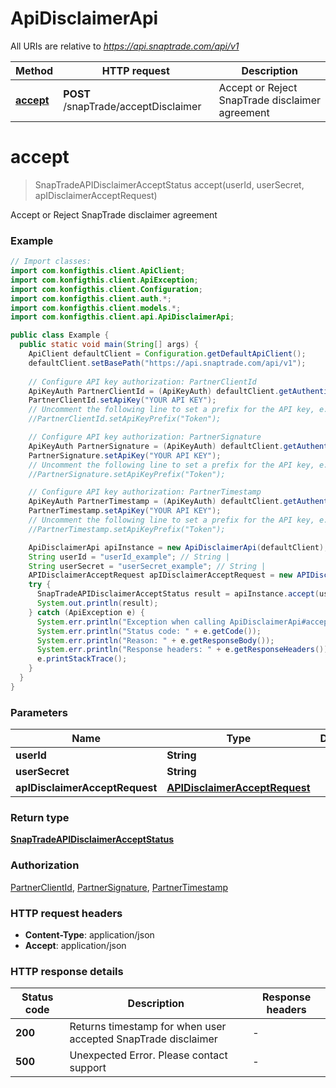 # ApiDisclaimerApi

All URIs are relative to *https://api.snaptrade.com/api/v1*

| Method | HTTP request | Description |
|------------- | ------------- | -------------|
| [**accept**](ApiDisclaimerApi.md#accept) | **POST** /snapTrade/acceptDisclaimer | Accept or Reject SnapTrade disclaimer agreement |


<a name="accept"></a>
# **accept**
> SnapTradeAPIDisclaimerAcceptStatus accept(userId, userSecret, apIDisclaimerAcceptRequest)

Accept or Reject SnapTrade disclaimer agreement

### Example
```java
// Import classes:
import com.konfigthis.client.ApiClient;
import com.konfigthis.client.ApiException;
import com.konfigthis.client.Configuration;
import com.konfigthis.client.auth.*;
import com.konfigthis.client.models.*;
import com.konfigthis.client.api.ApiDisclaimerApi;

public class Example {
  public static void main(String[] args) {
    ApiClient defaultClient = Configuration.getDefaultApiClient();
    defaultClient.setBasePath("https://api.snaptrade.com/api/v1");
    
    // Configure API key authorization: PartnerClientId
    ApiKeyAuth PartnerClientId = (ApiKeyAuth) defaultClient.getAuthentication("PartnerClientId");
    PartnerClientId.setApiKey("YOUR API KEY");
    // Uncomment the following line to set a prefix for the API key, e.g. "Token" (defaults to null)
    //PartnerClientId.setApiKeyPrefix("Token");

    // Configure API key authorization: PartnerSignature
    ApiKeyAuth PartnerSignature = (ApiKeyAuth) defaultClient.getAuthentication("PartnerSignature");
    PartnerSignature.setApiKey("YOUR API KEY");
    // Uncomment the following line to set a prefix for the API key, e.g. "Token" (defaults to null)
    //PartnerSignature.setApiKeyPrefix("Token");

    // Configure API key authorization: PartnerTimestamp
    ApiKeyAuth PartnerTimestamp = (ApiKeyAuth) defaultClient.getAuthentication("PartnerTimestamp");
    PartnerTimestamp.setApiKey("YOUR API KEY");
    // Uncomment the following line to set a prefix for the API key, e.g. "Token" (defaults to null)
    //PartnerTimestamp.setApiKeyPrefix("Token");

    ApiDisclaimerApi apiInstance = new ApiDisclaimerApi(defaultClient);
    String userId = "userId_example"; // String | 
    String userSecret = "userSecret_example"; // String | 
    APIDisclaimerAcceptRequest apIDisclaimerAcceptRequest = new APIDisclaimerAcceptRequest(); // APIDisclaimerAcceptRequest | 
    try {
      SnapTradeAPIDisclaimerAcceptStatus result = apiInstance.accept(userId, userSecret, apIDisclaimerAcceptRequest);
      System.out.println(result);
    } catch (ApiException e) {
      System.err.println("Exception when calling ApiDisclaimerApi#accept");
      System.err.println("Status code: " + e.getCode());
      System.err.println("Reason: " + e.getResponseBody());
      System.err.println("Response headers: " + e.getResponseHeaders());
      e.printStackTrace();
    }
  }
}
```

### Parameters

| Name | Type | Description  | Notes |
|------------- | ------------- | ------------- | -------------|
| **userId** | **String**|  | |
| **userSecret** | **String**|  | |
| **apIDisclaimerAcceptRequest** | [**APIDisclaimerAcceptRequest**](APIDisclaimerAcceptRequest.md)|  | |

### Return type

[**SnapTradeAPIDisclaimerAcceptStatus**](SnapTradeAPIDisclaimerAcceptStatus.md)

### Authorization

[PartnerClientId](../README.md#PartnerClientId), [PartnerSignature](../README.md#PartnerSignature), [PartnerTimestamp](../README.md#PartnerTimestamp)

### HTTP request headers

 - **Content-Type**: application/json
 - **Accept**: application/json

### HTTP response details
| Status code | Description | Response headers |
|-------------|-------------|------------------|
| **200** | Returns timestamp for when user accepted SnapTrade disclaimer |  -  |
| **500** | Unexpected Error. Please contact support |  -  |

